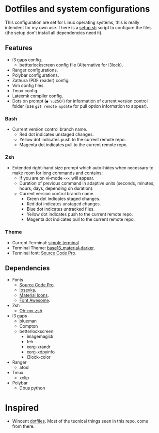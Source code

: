# Dotfiles and system configurations

This configuration are set for Linux operating systems, this is really intendent for my own use.  There is a [setup.sh](https://github.com/fredo0522/Dotfiles/blob/master/setup.sh) script to configure the files (the setup don't install all dependencies need it).

## Features
* i3 gaps config.
    * bettterlockscreen config file (Alternative for i3lock).
* Ranger configurations.
* Polybar configurations.
* Zathura (PDF reader) config.
* Vim config files.
* Tmux config.
* Latexmk compiler config.
* Dots on prompt (`● \u25CF`) for information of current version control folder (use `git remote update` for pull option information to appear).

### Bash
* Current version control branch name.
    * Red dot indicates unstaged changes.
    * Yellow dot indicates push to the current remote repo.
    * Magenta dot indicates pull to the current remote repo.

### Zsh
* Extended right-hand size prompt which auto-hides when necessary to make room for long commands and contains:
    * If you are on vi-mode `<<<` will appear.
    * Duration of previous command in adaptive units (seconds, minutes, hours, days, depending on duration).
    * Current version control branch name.
        * Green dot indicates staged changes.
        * Red dot indicates unstaged changes.
        * Blue dot indicates untracked files.
        * Yellow dot indicates push to the current remote repo.
        * Magenta dot indicates pull to the current remote repo.

### Theme
* Current Terminal: [simple terminal](https://st.suckless.org/)
* Terminal Theme: [base16_material-darker](https://github.com/chriskempson/base16-shell).
* Terminal font: [Source Code Pro](https://github.com/adobe-fonts/source-code-pro).

## Dependencies
* Fonts
    * [Source Code Pro](https://github.com/adobe-fonts/source-code-pro).
    * [Iosevka](https://github.com/be5invis/Iosevka/tree/master).
    * [Material Icons](https://github.com/google/material-design-icons).
    * [Font Awesome](https://fontawesome.com/).
* Zsh
    * [Oh-my-zsh](https://github.com/robbyrussell/oh-my-zsh).
* i3 gaps
    * blueman
    * Compton
    * betterlockscreen
        * imagemagick
        * feh
        * xorg-xrandr
        * xorg-xdpyinfo
        * i3lock-color
* Ranger
    * atool
* Tmux
    * xclip
* Polybar
    * Dbus python

# Inspired
* Wincent [dotfiles](https://github.com/wincent/wincent). Most of the tecnical things seen in this repo, come from there.

